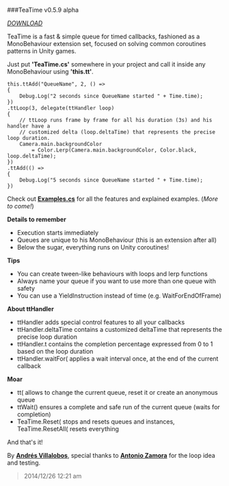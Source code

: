 ###TeaTime v0.5.9 alpha 

_[DOWNLOAD](http://github.com/alvivar/TeaTime/raw/master/TeaTime.zip)_


TeaTime is a fast & simple queue for timed callbacks, fashioned as a
MonoBehaviour extension set, focused on solving common coroutines patterns in
Unity games.

Just put **'TeaTime.cs'** somewhere in your project and call it inside any
MonoBehaviour using **'this.tt'**.


	this.ttAdd("QueueName", 2, () =>
	{
		Debug.Log("2 seconds since QueueName started " + Time.time);
	})
	.ttLoop(3, delegate(ttHandler loop)
	{	
		// ttLoop runs frame by frame for all his duration (3s) and his handler have a
		// customized delta (loop.deltaTime) that represents the precise loop duration.
		Camera.main.backgroundColor 
			= Color.Lerp(Camera.main.backgroundColor, Color.black, loop.deltaTime);
	})
	.ttAdd(() =>
	{
		Debug.Log("5 seconds since QueueName started " + Time.time);
	})


Check out
**[Examples.cs](http://github.com/alvivar/TeaTime/blob/master/Examples.cs)**
for all the features and explained examples. (*More to come!*)


**Details to remember**
- Execution starts immediately
- Queues are unique to his MonoBehaviour (this is an extension after all)
- Below the sugar, everything runs on Unity coroutines!

**Tips**
- You can create tween-like behaviours with loops and lerp functions
- Always name your queue if you want to use more than one queue with safety 
- You can use a YieldInstruction instead of time (e.g. WaitForEndOfFrame)

**About ttHandler**
- ttHandler adds special control features to all your callbacks
- ttHandler.deltaTime contains a customized deltaTime that represents the precise loop duration
- ttHandler.t contains the completion percentage expressed from 0 to 1 based on the loop duration
- ttHandler.waitFor( applies a wait interval once, at the end of the current callback

**Moar**
- tt( allows to change the current queue, reset it or create an anonymous queue
- ttWait() ensures a complete and safe run of the current queue (waits for completion)
- TeaTime.Reset( stops and resets queues and instances, TeaTime.ResetAll( resets everything

And that's it!


By **[Andrés Villalobos](http://twitter.com/matnesis)**, special thanks to
**[Antonio Zamora](http://twitter.com/tzamora)** for the loop idea and
testing.

> 2014/12/26 12:21 am
